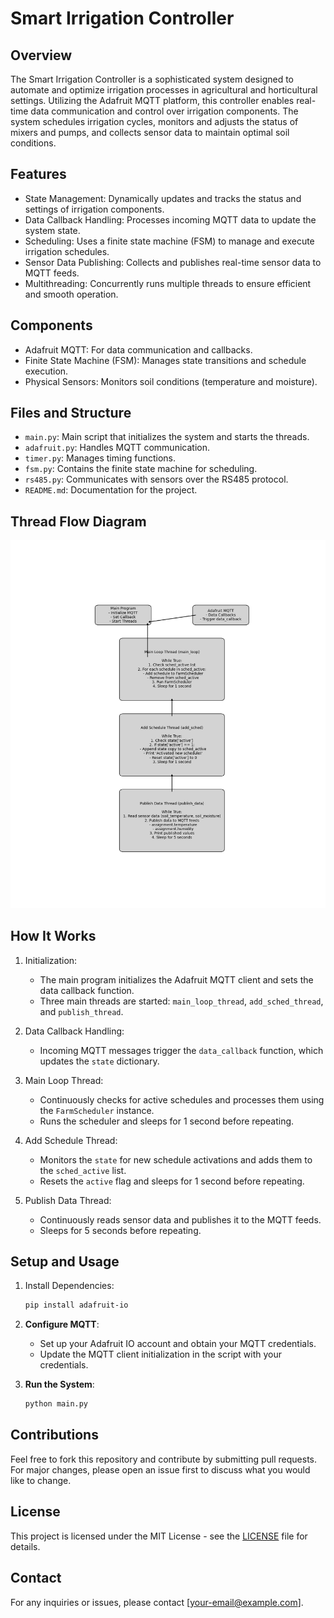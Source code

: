 # Smart Irrigation Controller

## Overview
The Smart Irrigation Controller is a sophisticated system designed to automate and optimize irrigation processes in agricultural and horticultural settings. Utilizing the Adafruit MQTT platform, this controller enables real-time data communication and control over irrigation components. The system schedules irrigation cycles, monitors and adjusts the status of mixers and pumps, and collects sensor data to maintain optimal soil conditions.

## Features
- State Management: Dynamically updates and tracks the status and settings of irrigation components.
- Data Callback Handling: Processes incoming MQTT data to update the system state.
- Scheduling: Uses a finite state machine (FSM) to manage and execute irrigation schedules.
- Sensor Data Publishing: Collects and publishes real-time sensor data to MQTT feeds.
- Multithreading: Concurrently runs multiple threads to ensure efficient and smooth operation.

## Components
- Adafruit MQTT: For data communication and callbacks.
- Finite State Machine (FSM): Manages state transitions and schedule execution.
- Physical Sensors: Monitors soil conditions (temperature and moisture).

## Files and Structure
- `main.py`: Main script that initializes the system and starts the threads.
- `adafruit.py`: Handles MQTT communication.
- `timer.py`: Manages timing functions.
- `fsm.py`: Contains the finite state machine for scheduling.
- `rs485.py`: Communicates with sensors over the RS485 protocol.
- `README.md`: Documentation for the project.

## Thread Flow Diagram
![Thread Flow Diagram](threads_diagram.png)

## How It Works
1. Initialization:
   - The main program initializes the Adafruit MQTT client and sets the data callback function.
   - Three main threads are started: `main_loop_thread`, `add_sched_thread`, and `publish_thread`.

2. Data Callback Handling:
   - Incoming MQTT messages trigger the `data_callback` function, which updates the `state` dictionary.

3. Main Loop Thread:
   - Continuously checks for active schedules and processes them using the `FarmScheduler` instance.
   - Runs the scheduler and sleeps for 1 second before repeating.

4. Add Schedule Thread:
   - Monitors the `state` for new schedule activations and adds them to the `sched_active` list.
   - Resets the `active` flag and sleeps for 1 second before repeating.

5. Publish Data Thread:
   - Continuously reads sensor data and publishes it to the MQTT feeds.
   - Sleeps for 5 seconds before repeating.

## Setup and Usage
1. Install Dependencies:
   ```bash
   pip install adafruit-io
   ```

2. **Configure MQTT**:
   - Set up your Adafruit IO account and obtain your MQTT credentials.
   - Update the MQTT client initialization in the script with your credentials.

3. **Run the System**:
   ```bash
   python main.py
   ```

## Contributions
Feel free to fork this repository and contribute by submitting pull requests. For major changes, please open an issue first to discuss what you would like to change.

## License
This project is licensed under the MIT License - see the [LICENSE](LICENSE) file for details.

## Contact
For any inquiries or issues, please contact [your-email@example.com].
